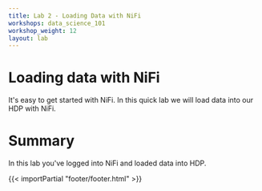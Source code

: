 ```yaml
---
title: Lab 2 - Loading Data with NiFi
workshops: data_science_101
workshop_weight: 12
layout: lab
---
```


# Loading data with NiFi
It's easy to get started with NiFi.  In this quick lab we will load data into our HDP with NiFi.

# Summary
In this lab you've logged into NiFi and loaded data into HDP.

{{< importPartial "footer/footer.html" >}}
